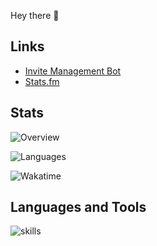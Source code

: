 Hey there 👋

## Links

- [Invite Management Bot](https://invi-bot.xyz)
- [Stats.fm](https://stats.fm/siriscmv)

## Stats

![Overview](https://git-stats.siris.me/api/?username=siriscmv&show_icons=true&layout=compact&custom_title=My+GitHub+Stats&hide_rank=true&title_color=ffffff&text_color=fefefe&icon_color=fefefe&bg_color=181818&hide_border=false&count_private=true&include_all_commits=true&card_width=500)

![Languages](https://git-stats.siris.me/api/top-langs/?layout=compact&icon_color=fefefe&count_private=true&username=siriscmv&langs_count=10&bg_color=181818&hide_border=false&title_color=ffffff&text_color=fefefe&show_icons=true&card_width=500&hide=jupyter%20notebook,html)

![Wakatime](https://git-stats.siris.me/api/wakatime/?username=siriscmv&show_icons=true&layout=compact&title_color=ffffff&text_color=fefefe&icon_color=fefefe&bg_color=181818&hide_border=false&langs_count=10&card_width=500)

## Languages and Tools

![skills](https://github-readme-tech-stack.vercel.app/api/cards?title=&align=center&titleAlign=center&borderRadius=4&theme=dark&lineCount=9&line1=gnubash,Bash,auto;bootstrap,Bootstrap,auto;c,C,auto;cplusplus,C%2b%2b,auto;&line2=cloudflare,Cloudflare,auto;css3,CSS,auto;discord,Discord,auto;docker,Docker,auto;&line3=express,Express,auto;figma,Figma,auto;git,Git,auto;github,GitHub,auto;&line4=heroku,Heroku,auto;html5,HTML,auto;java,Java,auto;javascript,JavaScript,auto;&line5=linux,Linux,auto;markdown,MD,auto;netlify,Netlify,auto;nextdotjs,Next.js,auto;&line6=nginx,Nginx,auto;nodedotjs,Node.js,auto;postgresql,PostgreSQL,auto;prisma,Prisma,auto;&line7=pug,Pug,auto;python,Python,auto;react,React,auto;redis,Redis,auto;&line8=rust,Rust,auto;sass,Sass,auto;sqlite,SQLite,auto;svg,SVG,auto;&line9=tailwindcss,TailwindCSS,auto;typescript,TypeScript,auto;vercel,Vercel,auto;visualstudiocode,VScode,auto)

